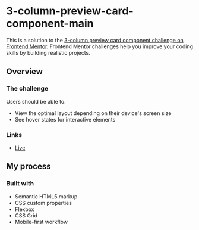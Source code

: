 # 3-column-preview-card-component-main

This is a solution to the [3-column preview card component challenge on Frontend Mentor](https://www.frontendmentor.io/challenges/3column-preview-card-component-pH92eAR2-). Frontend Mentor challenges help you improve your coding skills by building realistic projects. 

## Overview

### The challenge

Users should be able to:

- View the optimal layout depending on their device's screen size
- See hover states for interactive elements

### Links

- [Live](https://thunderous-boba-aafca6.netlify.app/)

## My process

### Built with

- Semantic HTML5 markup
- CSS custom properties
- Flexbox
- CSS Grid
- Mobile-first workflow

 

